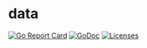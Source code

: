 # data
[![Go Report Card](https://goreportcard.com/badge/github.com/nimezhu/data)](https://goreportcard.com/report/github.com/nimezhu/data)
[![GoDoc](https://img.shields.io/badge/godoc-reference-blue.svg?style=flat)](https://godoc.org/github.com/nimezhu/data)
[![Licenses](https://img.shields.io/badge/license-bsd-orange.svg)](https://opensource.org/licenses/BSD-3-Clause)
